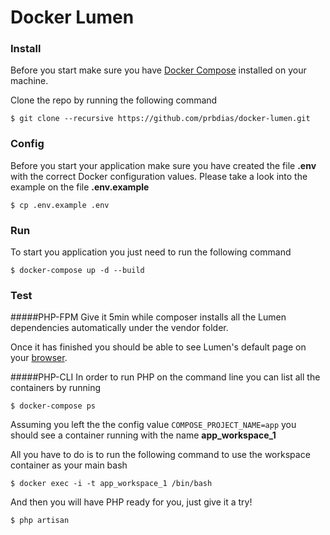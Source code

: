 # Docker Lumen

### Install

Before you start make sure you have [Docker Compose](https://docs.docker.com/compose/install/) installed on your machine.

Clone the repo by running the following command

    $ git clone --recursive https://github.com/prbdias/docker-lumen.git

### Config
Before you start your application make sure you have created the file **.env** with the correct Docker configuration values. Please take a look into the example on the file **.env.example**

    $ cp .env.example .env

### Run
To start you application you just need to run the following command 

    $ docker-compose up -d --build
    
### Test
#####PHP-FPM
Give it 5min while composer installs all the Lumen dependencies automatically under the vendor folder.

Once it has finished you should be able to see Lumen's default page on your [browser](http://127.0.0.1).

#####PHP-CLI
In order to run PHP on the command line you can list all the containers by running 

    $ docker-compose ps
    
Assuming you left the the config value `COMPOSE_PROJECT_NAME=app` you should see a container running with the name **app_workspace_1**


All you have to do is to run the following command to use the workspace container as your main bash 

    $ docker exec -i -t app_workspace_1 /bin/bash

And then you will have PHP ready for you, just give it a try!


    $ php artisan
